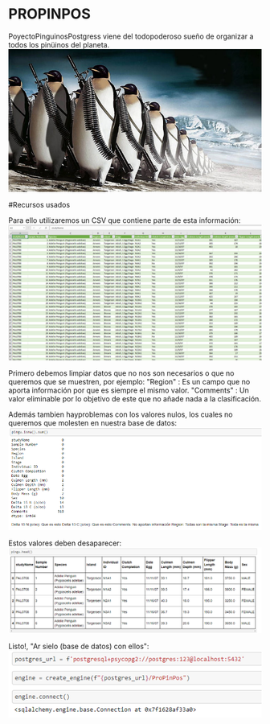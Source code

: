 # PROPINPOS

PoyectoPinguinosPostgress viene del todopoderoso sueño de organizar a todos los pinüinos del planeta.
![alt text](https://github.com/Jose-Alvaro/PROPINPOS/blob/main/img/intro.png)

#Recursos usados




Para ello utilizaremos un CSV que contiene parte de esta información:
![alt text](https://github.com/Jose-Alvaro/PROPINPOS/blob/main/img/csvpin.png)

Primero debemos limpiar datos que no nos son necesarios o que no queremos que se muestren, por ejemplo:
    "Region" : Es un campo que no aporta información por que es siempre el mismo valor.
    "Comments" : Un valor eliminable por lo objetivo de este que no añade nada a la clasificación.

Además tambien hayproblemas con los valores nulos, los cuales no queremos que molesten en nuestra base de datos:
![alt text](https://github.com/Jose-Alvaro/PROPINPOS/blob/main/img/NaNPin.png)

Estos valores deben desaparecer:
![alt text](https://github.com/Jose-Alvaro/PROPINPOS/blob/main/img/balancedpin.png)

Listo!, "Ar sielo (base de datos) con ellos":
![alt text](https://github.com/Jose-Alvaro/PROPINPOS/blob/main/img/sielopin.png)

